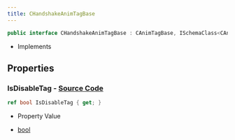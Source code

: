 ```yaml
---
title: CHandshakeAnimTagBase
---
```


```csharp
public interface CHandshakeAnimTagBase : CAnimTagBase, ISchemaClass<CAnimTagBase>, ISchemaClass<CHandshakeAnimTagBase>, ISchemaField, ISchemaClass, INativeHandle
```

- Implements

## Properties

### **IsDisableTag** - [Source Code](https://github.com/swiftly-solution/swiftlys2/blob/main/managed/src/SwiftlyS2.Generated/Schemas/Interfaces/CHandshakeAnimTagBase.cs#L16)

```csharp
ref bool IsDisableTag { get; }
```

- Property Value

- [bool](https://learn.microsoft.com/dotnet/api/system.boolean)

